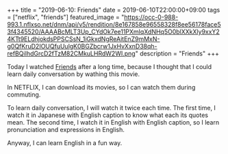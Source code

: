 +++
title =  "2019-06-10: Friends"
date = 2019-06-10T22:00:00+09:00
tags = ["netflix", "friends"]
featured_image = "https://occ-0-988-993.1.nflxso.net/dnm/api/v5/rendition/8e167858e96558328f8ee56178face53f4345520/AAAABcMLT3Up_CYdOk7ee11PXmIqXdNHq5O0blXXkXly9xxY24KTt9ELdhjokdsPPSCSsN_1iGkxdNgReAitEnZ9mMxN-g0QfKruD2IOUQfuUulgK0BGZbcrw1JxHvXxnD38qh-refBQiIhdGrcD2fTzM82CMkuLHRdW2WI.png"
description = "Friends"
+++

Today I watched [Friends](https://www.netflix.com/jp-en/title/70153404) after a long time,
because I thought that I could learn daily conversation by wathing this movie.

In NETFLIX, I can download its movies,
so I can watch them during commuting.

To learn daily conversation, I will watch it twice each time.
The first time, I watch it in Japanese with English caption
to know what each its quotes mean.
The second time, I watch it in English with English caption,
so I learn pronunciation and expressions in English.

Anyway, I can learn English in a fun way.
